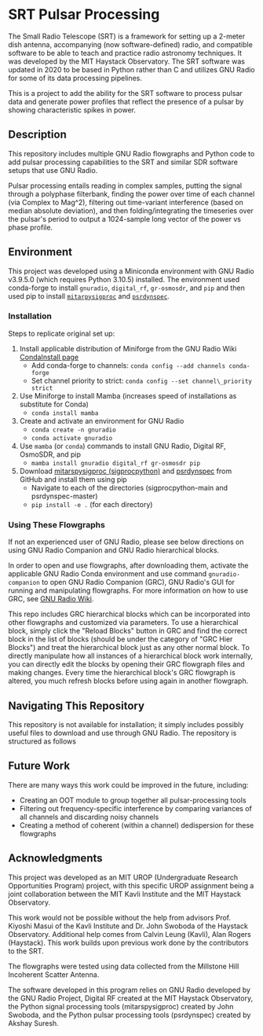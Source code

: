 # SRT Pulsar Processing

The Small Radio Telescope (SRT) is a framework for setting up a 2-meter dish antenna, accompanying (now software-defined) radio, and compatible software to be able to teach and practice radio astronomy techniques. It was developed by the MIT Haystack Observatory. The SRT software was updated in 2020 to be based in Python rather than C and utilizes GNU Radio for some of its data processing pipelines.

This is a project to add the ability for the SRT software to process pulsar data and generate power profiles that reflect the presence of a pulsar by showing characteristic spikes in power.

## Description

This repository includes multiple GNU Radio flowgraphs and Python code to add pulsar processing capabilities to the SRT and similar SDR software setups that use GNU Radio.

Pulsar processing entails reading in complex samples, putting the signal through a polyphase filterbank, finding the power over time of each channel (via Complex to Mag^2), filtering out time-variant interference (based on median absolute deviation), and then folding/integrating the timeseries over the pulsar's period to output a 1024-sample long vector of the power vs phase profile.

## Environment

This project was developed using a Miniconda environment with GNU Radio v3.9.5.0 (which requires Python 3.10.5) installed. The environment used conda-forge to install `gnuradio`, `digital_rf`, `gr-osmosdr`, and `pip` and then used pip to install [`mitarpysigproc`](https://github.com/MIT-Adaptive-Radio-Science/sigprocpython) and [`psrdynspec`](https://github.com/jswoboda/psrdynspec).

### Installation

Steps to replicate original set up:
1. Install applicable distribution of Miniforge from the GNU Radio Wiki [CondaInstall page](https://wiki.gnuradio.org/index.php?title=CondaInstall#Step_1:_Install_conda_itself)
	- Add conda-forge to channels: `conda config --add channels conda-forge`
	- Set channel priority to strict: `conda config --set channel\_priority strict`
2. Use Miniforge to install Mamba (increases speed of installations as substitute for Conda)
	- `conda install mamba`
3. Create and activate an environment for GNU Radio
	- `conda create -n gnuradio`
	- `conda activate gnuradio`
4. Use `mamba` (or `conda`) commands to install GNU Radio, Digital RF, OsmoSDR, and pip
	- `mamba install gnuradio digital_rf gr-osmosdr pip`
5. Download [mitarspysigproc (sigprocpython)](https://github.com/MIT-Adaptive-Radio_Science/sigprocpython) and [psrdynspec](https://github.com/jswoboda/psrdynspec) from GitHub and install them using pip
	- Navigate to each of the directories (sigprocpython-main and psrdynspec-master)
	- `pip install -e .` (for each directory)

### Using These Flowgraphs

If not an experienced user of GNU Radio, please see below directions on using GNU Radio Companion and GNU Radio hierarchical blocks.

In order to open and use flowgraphs, after downloading them, activate the applicable GNU Radio Conda environment and use command `gnuradio-companion` to open GNU Radio Companion (GRC), GNU Radio's GUI for running and manipulating flowgraphs. For more information on how to use GRC, see [GNU Radio Wiki](https://wiki.gnuradio.org/index.php?title=Main_Page).

This repo includes GRC hierarchical blocks which can be incorporated into other flowgraphs and customized via parameters. To use a hierarchical block, simply click the "Reload Blocks" button in GRC and find the correct block in the list of blocks (should be under the category of "GRC Hier Blocks") and treat the hierarchical block just as any other normal block. To directly manipulate how all instances of a hierarchical block work internally, you can directly edit the blocks by opening their GRC flowgraph files and making changes. Every time the hierarchical block's GRC flowgraph is altered, you much refresh blocks before using again in another flowgraph.

## Navigating This Repository

This repository is not available for installation; it simply includes possibly useful files to download and use through GNU Radio. The repository is structured as follows

## Future Work

There are many ways this work could be improved in the future, including:
- Creating an OOT module to group together all pulsar-processing tools
- Filtering out frequency-specific interference by comparing variances of all channels and discarding noisy channels
- Creating a method of coherent (within a channel) dedispersion for these flowgraphs

## Acknowledgments

This project was developed as an MIT UROP (Undergraduate Research Opportunities Program) project, with this specific UROP assignment being a joint collaboration between the MIT Kavli Institute and the MIT Haystack Observatory.

This work would not be possible without the help from advisors Prof. Kiyoshi Masui of the Kavli Institute and Dr. John Swoboda of the Haystack Observatory. Additional help comes from Calvin Leung (Kavli), Alan Rogers (Haystack). This work builds upon previous work done by the contributors to the SRT.

The flowgraphs were tested using data collected from the Millstone Hill Incoherent Scatter Antenna.

The software developed in this program relies on GNU Radio developed by the GNU Radio Project, Digital RF created at the MIT Haystack Observatory, the Python signal processing tools (mitarspysigproc) created by John Swoboda, and the Python pulsar processing tools (psrdynspec) created by Akshay Suresh.
